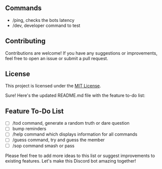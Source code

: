 ## Commands
- /ping, checks the bots latency
- /dev, developer command to test
## Contributing
Contributions are welcome! If you have any suggestions or improvements, feel free to open an issue or submit a pull request.

## License
This project is licensed under the [MIT License](LICENSE).

Sure! Here's the updated README.md file with the feature to-do list:

## Feature To-Do List
- [ ] /tod command, generate a random truth or dare question
- [ ] bump reminders
- [ ] /help command which displays information for all commands
- [ ] /guess command, try and guess the member
- [ ] /sop command smash or pass 

Please feel free to add more ideas to this list or suggest improvements to existing features. Let's make this Discord bot amazing together!
